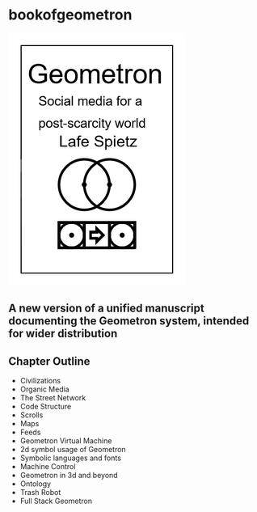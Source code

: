 # bookofgeometron

![](cover.png)

## A new version of a unified manuscript documenting the Geometron system, intended for wider distribution

## Chapter Outline

 - Civilizations
 - Organic Media
 - The Street Network
 - Code Structure
 - Scrolls
 - Maps
 - Feeds
 - Geometron Virtual Machine
 - 2d symbol usage of Geometron
 - Symbolic languages and fonts
 - Machine Control
 - Geometron in 3d and beyond 
 - Ontology
 - Trash Robot
 - Full Stack Geometron
